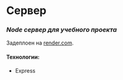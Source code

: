 # Сервер
### _Node сервер для учебного проекта_

Задеплоен на [render.com](https://render.com/).

#### Технологии:
- Express
